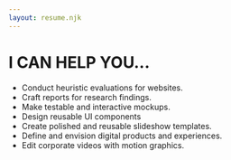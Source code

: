 ```yaml
---
layout: resume.njk
---
```


# I CAN HELP YOU...

- Conduct heuristic evaluations for websites.
- Craft reports for research findings.
- Make testable and interactive mockups.
- Design reusable UI components
- Create polished and reusable slideshow templates.
- Define and envision digital products and experiences.
- Edit corporate videos with motion graphics.
